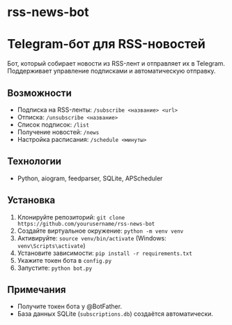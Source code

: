 # rss-news-bot

# Telegram-бот для RSS-новостей
Бот, который собирает новости из RSS-лент и отправляет их в Telegram. Поддерживает управление подписками и автоматическую отправку.

## Возможности
- Подписка на RSS-ленты: `/subscribe <название> <url>`
- Отписка: `/unsubscribe <название>`
- Список подписок: `/list`
- Получение новостей: `/news`
- Настройка расписания: `/schedule <минуты>`

## Технологии
- Python, aiogram, feedparser, SQLite, APScheduler

## Установка
1. Клонируйте репозиторий: `git clone https://github.com/yourusername/rss-news-bot`
2. Создайте виртуальное окружение: `python -m venv venv`
3. Активируйте: `source venv/bin/activate` (Windows: `venv\Scripts\activate`)
4. Установите зависимости: `pip install -r requirements.txt`
5. Укажите токен бота в `config.py`
6. Запустите: `python bot.py`

## Примечания
- Получите токен бота у @BotFather.
- База данных SQLite (`subscriptions.db`) создаётся автоматически.
